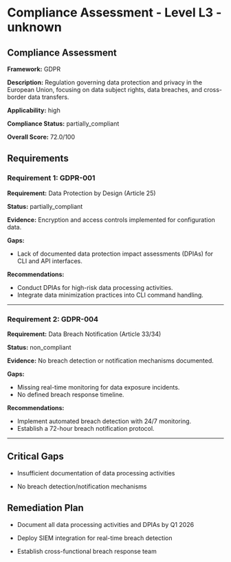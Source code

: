 # Compliance Assessment - Level L3 - unknown

## Compliance Assessment

**Framework:** GDPR

**Description:** Regulation governing data protection and privacy in the European Union, focusing on data subject rights, data breaches, and cross-border data transfers.

**Applicability:** high

**Compliance Status:** partially_compliant

**Overall Score:** 72.0/100

## Requirements

### Requirement 1: GDPR-001

**Requirement:** Data Protection by Design (Article 25)

**Status:** partially_compliant

**Evidence:** Encryption and access controls implemented for configuration data.

**Gaps:**
- Lack of documented data protection impact assessments (DPIAs) for CLI and API interfaces.

**Recommendations:**
- Conduct DPIAs for high-risk data processing activities.
- Integrate data minimization practices into CLI command handling.

---

### Requirement 2: GDPR-004

**Requirement:** Data Breach Notification (Article 33/34)

**Status:** non_compliant

**Evidence:** No breach detection or notification mechanisms documented.

**Gaps:**
- Missing real-time monitoring for data exposure incidents.
- No defined breach response timeline.

**Recommendations:**
- Implement automated breach detection with 24/7 monitoring.
- Establish a 72-hour breach notification protocol.

---

## Critical Gaps

- Insufficient documentation of data processing activities

- No breach detection/notification mechanisms

## Remediation Plan

- Document all data processing activities and DPIAs by Q1 2026

- Deploy SIEM integration for real-time breach detection

- Establish cross-functional breach response team

